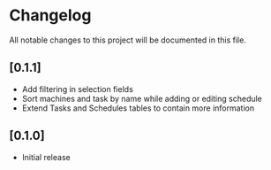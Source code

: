 # Changelog

All notable changes to this project will be documented in this file.

## [0.1.1]

- Add filtering in selection fields
- Sort machines and task by name while adding or editing schedule
- Extend Tasks and Schedules tables to contain more information

## [0.1.0]

- Initial release
